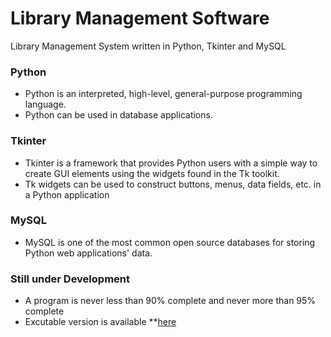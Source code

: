 # Library Management Software

Library Management System written in Python, Tkinter and MySQL

### Python
- Python is an interpreted, high-level, general-purpose programming language.
- Python can be used in database applications.

### Tkinter
- Tkinter is a framework that provides Python users with a simple way to create GUI elements using the widgets found in the Tk toolkit. 
- Tk widgets can be used to construct buttons, menus, data fields, etc. in a Python application

### MySQL
- MySQL is one of the most common open source databases for storing Python web applications' data.

### Still under Development
- A program is never less than 90% complete and never more than 95% complete
- Excutable version is available **[here](https://github.com/anaswarambali/Library-Management-Software-exe)
